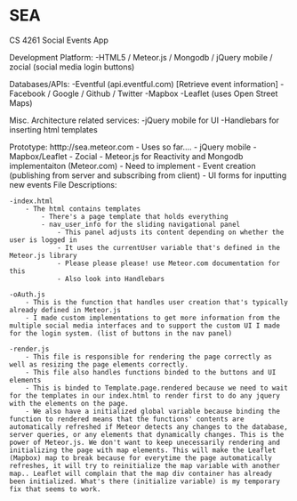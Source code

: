 SEA
===

CS 4261 Social Events App

Development Platform:
  -HTML5 / Meteor.js / Mongodb / jQuery mobile / zocial (social media login buttons) 

Databases/APIs:
	-Eventful (api.eventful.com) [Retrieve event information]
	-Facebook / Google / Github / Twitter
-Mapbox
	-Leaflet (uses Open Street Maps)

Misc. Architecture related services:
	-jQuery mobile for UI
	-Handlebars for inserting html templates

Prototype:
	htttp://sea.meteor.com
	- Uses so far....
		- jQuery mobile
		- Mapbox/Leaflet
		- Zocial
		- Meteor.js for Reactivity and Mongodb implementaiton (Meteor.com)
	- Need to implement
		- Event creation (publishing from server and subscribing from client)
		- UI forms for inputting new events
File Descriptions:

	-index.html
		- The html contains templates
			- There's a page template that holds everything
			- nav_user_info for the sliding navigational panel
				- This panel adjusts its content depending on whether the user is logged in
				- It uses the currentUser variable that's defined in the Meteor.js library
				- Please please please! use Meteor.com documentation for this
				- Also look into Handlebars

	-oAuth.js
		- This is the function that handles user creation that's typically already defined in Meteor.js
		- I made custom implementations to get more information from the multiple social media interfaces and to support the custom UI I made for the login system. (list of buttons in the nav panel)

	-render.js
		- This file is responsible for rendering the page correctly as well as resizing the page elements correctly.
		- This file also handles functions binded to the buttons and UI elements
		- This is binded to Template.page.rendered because we need to wait for the templates in our index.html to render first to do any jquery with the elements on the page.
		- We also have a initialized global variable because binding the function to rendered means that the functions' contents are automatically refreshed if Meteor detects any changes to the database, server queries, or any elements that dynamically changes. This is the power of Meteor.js. We don't want to keep unecessarily rendering and initializing the page with map elements. This will make the Leaflet (Mapbox) map to break because for everytime the page automatically refreshes, it will try to reinitialize the map variable with another map.. Leaflet will complain that the map div container has already been initialized. What's there (initialize variable) is my temporary fix that seems to work.
